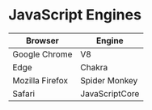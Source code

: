 # JavaScript Engines

| Browser         | Engine         |
|-----------------|----------------|
| Google Chrome   | V8             |
| Edge            | Chakra         |
| Mozilla Firefox | Spider Monkey  |
| Safari          | JavaScriptCore |
